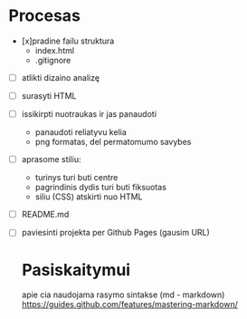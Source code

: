# Procesas

- [x]pradine failu struktura
    - index.html
    - .gitignore
- [ ] atlikti dizaino analizę
- [ ] surasyti HTML
- [ ] issikirpti nuotraukas ir jas panaudoti
    - panaudoti reliatyvu kelia
    - png formatas, del permatomumo savybes
- [ ] aprasome stiliu:
    - turinys turi buti centre
    - pagrindinis dydis turi buti fiksuotas
    - siliu (CSS) atskirti nuo HTML
- [ ] README.md
- [ ] paviesinti projekta per Github Pages (gausim URL)

    # Pasiskaitymui

    apie cia naudojama rasymo sintakse (md - markdown)
https://guides.github.com/features/mastering-markdown/
